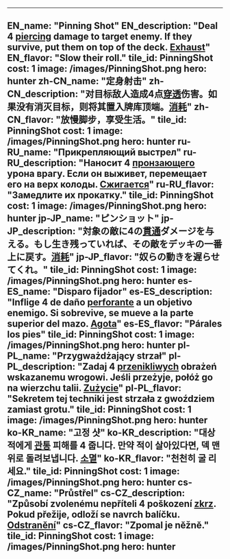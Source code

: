 ---

EN_name: "Pinning Shot"
EN_description: "Deal 4 <u>piercing</u> damage to target enemy. If they survive, put them on top of the deck. <u>Exhaust</u>"
EN_flavor: "Slow their roll."
tile_id: PinningShot
cost: 1
image: /images/PinningShot.png
hero: hunter
zh-CN_name: "定身射击"
zh-CN_description: "对目标敌人造成4点<u>穿透</u>伤害。如果没有消灭目标，则将其置入牌库顶端。<u>消耗</u>"
zh-CN_flavor: "放慢脚步，享受生活。"
tile_id: PinningShot
cost: 1
image: /images/PinningShot.png
hero: hunter
ru-RU_name: "Прикрепляющий выстрел"
ru-RU_description: "Наносит 4 <u>пронзающего</u> урона врагу. Если он выживет, перемещает его на верх колоды. <u>Сжигается</u>"
ru-RU_flavor: "Замедлите их прокатку."
tile_id: PinningShot
cost: 1
image: /images/PinningShot.png
hero: hunter
jp-JP_name: "ピンショット"
jp-JP_description: "対象の敵に4の<u>貫通</u>ダメージを与える。もし生き残っていれば、その敵をデッキの一番上に戻す。<u>消耗</u>"
jp-JP_flavor: "奴らの動きを遅らせてくれ。"
tile_id: PinningShot
cost: 1
image: /images/PinningShot.png
hero: hunter
es-ES_name: "Disparo fijador"
es-ES_description: "Inflige 4 de daño <u>perforante</u> a un objetivo enemigo. Si sobrevive, se mueve a la parte superior del mazo. <u>Agota</u>"
es-ES_flavor: "Párales los pies"
tile_id: PinningShot
cost: 1
image: /images/PinningShot.png
hero: hunter
pl-PL_name: "Przygważdżający strzał"
pl-PL_description: "Zadaj 4 <u>przenikliwych</u> obrażeń wskazanemu wrogowi. Jeśli przeżyje, połóż go na wierzchu talii. <u>Zużycie</u>"
pl-PL_flavor: "Sekretem tej techniki jest strzała z gwoździem zamiast grotu."
tile_id: PinningShot
cost: 1
image: /images/PinningShot.png
hero: hunter
ko-KR_name: "고정 샷"
ko-KR_description: "대상 적에게 <u>관통</u> 피해를 4 줍니다. 만약 적이 살아있다면, 덱 맨 위로 돌려보냅니다. <u>소멸</u>"
ko-KR_flavor: "천천히 굴 리세요."
tile_id: PinningShot
cost: 1
image: /images/PinningShot.png
hero: hunter
cs-CZ_name: "Průstřel"
cs-CZ_description: "Způsobí zvolenému nepříteli 4 poškození <u>zkrz</u>. Pokud přežije, odloží se navrch balíčku. <u>Odstranění</u>"
cs-CZ_flavor: "Zpomal je něžně."
tile_id: PinningShot
cost: 1
image: /images/PinningShot.png
hero: hunter
---